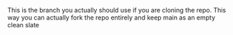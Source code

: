 This is the branch you actually should use if you are cloning the repo. This way you can actually fork the repo entirely and keep main as an empty clean slate